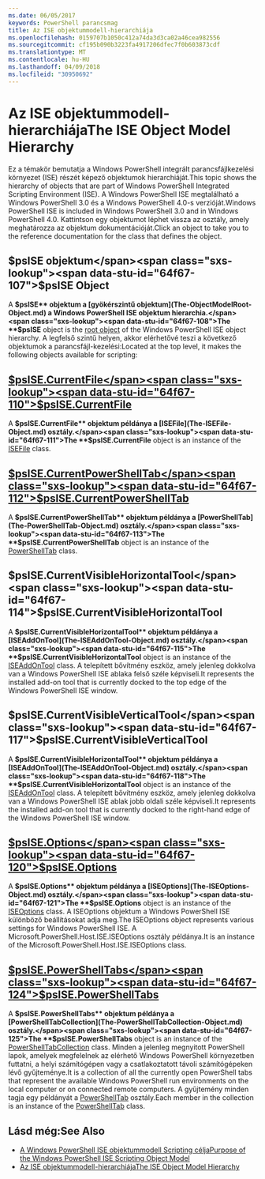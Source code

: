 ```yaml
---
ms.date: 06/05/2017
keywords: PowerShell parancsmag
title: Az ISE objektummodell-hierarchiája
ms.openlocfilehash: 0159707b1050c412a74da3d3ca02a46cea982556
ms.sourcegitcommit: cf195b090b3223fa4917206dfec7f0b603873cdf
ms.translationtype: MT
ms.contentlocale: hu-HU
ms.lasthandoff: 04/09/2018
ms.locfileid: "30950692"
---
```

# <a name="the-ise-object-model-hierarchy"></a><span data-ttu-id="64f67-103">Az ISE objektummodell-hierarchiája</span><span class="sxs-lookup"><span data-stu-id="64f67-103">The ISE Object Model Hierarchy</span></span>

<span data-ttu-id="64f67-104">Ez a témakör bemutatja a Windows PowerShell integrált parancsfájlkezelési környezet (ISE) részét képező objektumok hierarchiáját.</span><span class="sxs-lookup"><span data-stu-id="64f67-104">This topic shows the hierarchy of objects that are part of Windows PowerShell Integrated Scripting Environment (ISE).</span></span>
<span data-ttu-id="64f67-105">A Windows PowerShell ISE megtalálható a Windows PowerShell 3.0 és a Windows PowerShell 4.0-s verzióját.</span><span class="sxs-lookup"><span data-stu-id="64f67-105">Windows PowerShell ISE is included in Windows PowerShell 3.0 and in Windows PowerShell 4.0.</span></span>
<span data-ttu-id="64f67-106">Kattintson egy objektumot léphet vissza az osztály, amely meghatározza az objektum dokumentációját.</span><span class="sxs-lookup"><span data-stu-id="64f67-106">Click an object to take you to the reference documentation for the class that defines the object.</span></span>

## <a name="psise-object"></a><span data-ttu-id="64f67-107">$psISE objektum</span><span class="sxs-lookup"><span data-stu-id="64f67-107">$psISE Object</span></span>

<span data-ttu-id="64f67-108">A **$psISE** objektum a [gyökérszintű objektum](The-ObjectModelRoot-Object.md) a Windows PowerShell ISE objektum hierarchia.</span><span class="sxs-lookup"><span data-stu-id="64f67-108">The **$psISE** object is the [root object](The-ObjectModelRoot-Object.md) of the Windows PowerShell ISE object hierarchy.</span></span>
<span data-ttu-id="64f67-109">A legfelső szintű helyen, akkor elérhetővé teszi a következő objektumok a parancsfájl-kezelési:</span><span class="sxs-lookup"><span data-stu-id="64f67-109">Located at the top level, it makes the following objects available for scripting:</span></span>

## <a name="psisecurrentfilethe-isefile-objectmd"></a>[<span data-ttu-id="64f67-110">$psISE.CurrentFile</span><span class="sxs-lookup"><span data-stu-id="64f67-110">$psISE.CurrentFile</span></span>](The-ISEFile-Object.md)

<span data-ttu-id="64f67-111">A **$psISE.CurrentFile** objektum példánya a [ISEFile](The-ISEFile-Object.md) osztály.</span><span class="sxs-lookup"><span data-stu-id="64f67-111">The **$psISE.CurrentFile** object is an instance of the [ISEFile](The-ISEFile-Object.md) class.</span></span>

## <a name="psisecurrentpowershelltabthe-powershelltab-objectmd"></a>[<span data-ttu-id="64f67-112">$psISE.CurrentPowerShellTab</span><span class="sxs-lookup"><span data-stu-id="64f67-112">$psISE.CurrentPowerShellTab</span></span>](The-PowerShellTab-Object.md)

<span data-ttu-id="64f67-113">A **$psISE.CurrentPowerShellTab** objektum példánya a [PowerShellTab](The-PowerShellTab-Object.md) osztály.</span><span class="sxs-lookup"><span data-stu-id="64f67-113">The **$psISE.CurrentPowerShellTab** object is an instance of the [PowerShellTab](The-PowerShellTab-Object.md) class.</span></span>

## <a name="psisecurrentvisiblehorizontaltool"></a><span data-ttu-id="64f67-114">$psISE.CurrentVisibleHorizontalTool</span><span class="sxs-lookup"><span data-stu-id="64f67-114">$psISE.CurrentVisibleHorizontalTool</span></span>

<span data-ttu-id="64f67-115">A **$psISE.CurrentVisibleHorizontalTool** objektum példánya a [ISEAddOnTool](The-ISEAddOnTool-Object.md) osztály.</span><span class="sxs-lookup"><span data-stu-id="64f67-115">The **$psISE.CurrentVisibleHorizontalTool** object is an instance of the [ISEAddOnTool](The-ISEAddOnTool-Object.md) class.</span></span>
<span data-ttu-id="64f67-116">A telepített bővítmény eszköz, amely jelenleg dokkolva van a Windows PowerShell ISE ablaka felső széle képviseli.</span><span class="sxs-lookup"><span data-stu-id="64f67-116">It represents the installed add-on tool that is currently docked to the top edge of the Windows PowerShell ISE window.</span></span>

## <a name="psisecurrentvisibleverticaltool"></a><span data-ttu-id="64f67-117">$psISE.CurrentVisibleVerticalTool</span><span class="sxs-lookup"><span data-stu-id="64f67-117">$psISE.CurrentVisibleVerticalTool</span></span>

<span data-ttu-id="64f67-118">A **$psISE.CurrentVisibleHorizontalTool** objektum példánya a [ISEAddOnTool](The-ISEAddOnTool-Object.md) osztály.</span><span class="sxs-lookup"><span data-stu-id="64f67-118">The **$psISE.CurrentVisibleHorizontalTool** object is an instance of the [ISEAddOnTool](The-ISEAddOnTool-Object.md) class.</span></span>
<span data-ttu-id="64f67-119">A telepített bővítmény eszköz, amely jelenleg dokkolva van a Windows PowerShell ISE ablak jobb oldali széle képviseli.</span><span class="sxs-lookup"><span data-stu-id="64f67-119">It represents the installed add-on tool that is currently docked to the right-hand edge of the Windows PowerShell ISE window.</span></span>

## <a name="psiseoptionsthe-iseoptions-objectmd"></a>[<span data-ttu-id="64f67-120">$psISE.Options</span><span class="sxs-lookup"><span data-stu-id="64f67-120">$psISE.Options</span></span>](The-ISEOptions-Object.md)

<span data-ttu-id="64f67-121">A **$psISE.Options** objektum példánya a [ISEOptions](The-ISEOptions-Object.md) osztály.</span><span class="sxs-lookup"><span data-stu-id="64f67-121">The **$psISE.Options** object is an instance of the [ISEOptions](The-ISEOptions-Object.md) class.</span></span>
<span data-ttu-id="64f67-122">A ISEOptions objektum a Windows PowerShell ISE különböző beállításokat adja meg.</span><span class="sxs-lookup"><span data-stu-id="64f67-122">The ISEOptions object represents various settings for Windows PowerShell ISE.</span></span>
<span data-ttu-id="64f67-123">A Microsoft.PowerShell.Host.ISE.ISEOptions osztály példánya.</span><span class="sxs-lookup"><span data-stu-id="64f67-123">It is an instance of the Microsoft.PowerShell.Host.ISE.ISEOptions class.</span></span>

## <a name="psisepowershelltabsthe-powershelltabcollection-objectmd"></a>[<span data-ttu-id="64f67-124">$psISE.PowerShellTabs</span><span class="sxs-lookup"><span data-stu-id="64f67-124">$psISE.PowerShellTabs</span></span>](The-PowerShellTabCollection-Object.md)

<span data-ttu-id="64f67-125">A **$psISE.PowerShellTabs** objektum példánya a [PowerShellTabCollection](The-PowerShellTabCollection-Object.md) osztály.</span><span class="sxs-lookup"><span data-stu-id="64f67-125">The **$psISE.PowerShellTabs** object is an instance of the [PowerShellTabCollection](The-PowerShellTabCollection-Object.md) class.</span></span>
<span data-ttu-id="64f67-126">Minden a jelenleg megnyitott PowerShell lapok, amelyek megfelelnek az elérhető Windows PowerShell környezetben futtatni, a helyi számítógépen vagy a csatlakoztatott távoli számítógépeken lévő gyűjteménye.</span><span class="sxs-lookup"><span data-stu-id="64f67-126">It is a collection of all the currently open PowerShell tabs that represent the available Windows PowerShell run environments on the local computer or on connected remote computers.</span></span>
<span data-ttu-id="64f67-127">A gyűjtemény minden tagja egy példányát a [PowerShellTab](The-PowerShellTab-Object.md) osztály.</span><span class="sxs-lookup"><span data-stu-id="64f67-127">Each member in the collection is an instance of the [PowerShellTab](The-PowerShellTab-Object.md) class.</span></span>

## <a name="see-also"></a><span data-ttu-id="64f67-128">Lásd még:</span><span class="sxs-lookup"><span data-stu-id="64f67-128">See Also</span></span>

- [<span data-ttu-id="64f67-129">A Windows PowerShell ISE objektummodell Scripting célja</span><span class="sxs-lookup"><span data-stu-id="64f67-129">Purpose of the Windows PowerShell ISE Scripting Object Model</span></span>](Purpose-of-the-Windows-PowerShell-ISE-Scripting-Object-Model.md)
- [<span data-ttu-id="64f67-130">Az ISE objektummodell-hierarchiája</span><span class="sxs-lookup"><span data-stu-id="64f67-130">The ISE Object Model Hierarchy</span></span>](The-ISE-Object-Model-Hierarchy.md)